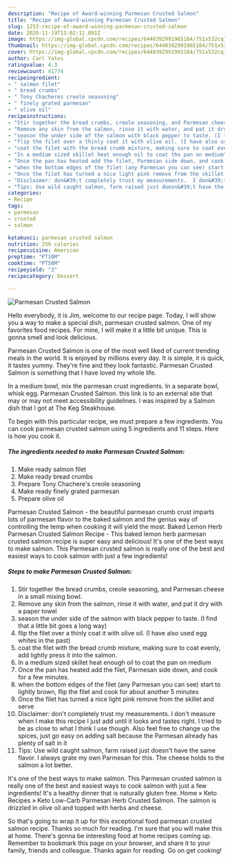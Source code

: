 ```yaml
---
description: "Recipe of Award-winning Parmesan Crusted Salmon"
title: "Recipe of Award-winning Parmesan Crusted Salmon"
slug: 1253-recipe-of-award-winning-parmesan-crusted-salmon
date: 2020-11-19T13:02:11.891Z
image: https://img-global.cpcdn.com/recipes/6440392991965184/751x532cq70/parmesan-crusted-salmon-recipe-main-photo.jpg
thumbnail: https://img-global.cpcdn.com/recipes/6440392991965184/751x532cq70/parmesan-crusted-salmon-recipe-main-photo.jpg
cover: https://img-global.cpcdn.com/recipes/6440392991965184/751x532cq70/parmesan-crusted-salmon-recipe-main-photo.jpg
author: Carl Yates
ratingvalue: 4.3
reviewcount: 41774
recipeingredient:
- " salmon filet"
- " bread crumbs"
- " Tony Chacheres creole seasoning"
- " finely grated parmesan"
- " olive oil"
recipeinstructions:
- "Stir together the bread crumbs, creole seasoning, and Parmesan cheese in a small mixing bowl."
- "Remove any skin from the salmon, rinse it with water, and pat it dry with a paper towel"
- "season the under side of the salmon with black pepper to taste. (I find that a little bit goes a long way)"
- "flip the filet over a thinly coat it with olive oil. (I have also used egg whites in the past)"
- "coat the filet with the bread crumb mixture, making sure to coat evenly, add lightly press it into the salmon."
- "In a medium sized skillet heat enough oil to coat the pan on medium"
- "Once the pan has heated add the filet, Parmesan side down, and cook for a few minutes."
- "when the bottom edges of the filet (any Parmesan you can see) start to lightly brown, flip the filet and cook for about another 5 minutes"
- "Once the filet has turned a nice light pink remove from the skillet and serve"
- "Disclaimer: don&#39;t completely trust my measurements.  I don&#39;t measure when I make this recipe I just add until it looks and tastes right.  I tried to be as close to what I think I use though. Also feel free to change up the spices, just go easy on adding salt because the Parmesan already has plenty of salt in it"
- "Tips: Use wild caught salmon, farm raised just doesn&#39;t have the same flavor.  I always grate my own Parmesan for this. The cheese holds to the salmon a lot better."
categories:
- Recipe
tags:
- parmesan
- crusted
- salmon

katakunci: parmesan crusted salmon 
nutrition: 259 calories
recipecuisine: American
preptime: "PT10M"
cooktime: "PT50M"
recipeyield: "3"
recipecategory: Dessert

---
```



![Parmesan Crusted Salmon](https://img-global.cpcdn.com/recipes/6440392991965184/751x532cq70/parmesan-crusted-salmon-recipe-main-photo.jpg)

Hello everybody, it is Jim, welcome to our recipe page. Today, I will show you a way to make a special dish, parmesan crusted salmon. One of my favorites food recipes. For mine, I will make it a little bit unique. This is gonna smell and look delicious.

Parmesan Crusted Salmon is one of the most well liked of current trending meals in the world. It is enjoyed by millions every day. It is simple, it is quick, it tastes yummy. They're fine and they look fantastic. Parmesan Crusted Salmon is something that I have loved my whole life.

In a medium bowl, mix the parmesan crust ingredients. In a separate bowl, whisk egg. Parmesan Crusted Salmon. this link is to an external site that may or may not meet accessibility guidelines. I was inspired by a Salmon dish that I got at The Keg Steakhouse.


To begin with this particular recipe, we must prepare a few ingredients. You can cook parmesan crusted salmon using 5 ingredients and 11 steps. Here is how you cook it.

<!--inarticleads1-->

##### The ingredients needed to make Parmesan Crusted Salmon:

1. Make ready  salmon filet
1. Make ready  bread crumbs
1. Prepare  Tony Chachere&#39;s creole seasoning
1. Make ready  finely grated parmesan
1. Prepare  olive oil


Parmesan Crusted Salmon - the beautiful parmesan crumb crust imparts lots of parmesan flavor to the baked salmon and the genius way of controlling the temp when cooking it will yield the most. Baked Lemon Herb Parmesan Crusted Salmon Recipe - This baked lemon herb parmesan crusted salmon recipe is super easy and delicious! It&#39;s one of the best ways to make salmon. This Parmesan crusted salmon is really one of the best and easiest ways to cook salmon with just a few ingredients! 

<!--inarticleads2-->

##### Steps to make Parmesan Crusted Salmon:

1. Stir together the bread crumbs, creole seasoning, and Parmesan cheese in a small mixing bowl.
1. Remove any skin from the salmon, rinse it with water, and pat it dry with a paper towel
1. season the under side of the salmon with black pepper to taste. (I find that a little bit goes a long way)
1. flip the filet over a thinly coat it with olive oil. (I have also used egg whites in the past)
1. coat the filet with the bread crumb mixture, making sure to coat evenly, add lightly press it into the salmon.
1. In a medium sized skillet heat enough oil to coat the pan on medium
1. Once the pan has heated add the filet, Parmesan side down, and cook for a few minutes.
1. when the bottom edges of the filet (any Parmesan you can see) start to lightly brown, flip the filet and cook for about another 5 minutes
1. Once the filet has turned a nice light pink remove from the skillet and serve
1. Disclaimer: don&#39;t completely trust my measurements.  I don&#39;t measure when I make this recipe I just add until it looks and tastes right.  I tried to be as close to what I think I use though. Also feel free to change up the spices, just go easy on adding salt because the Parmesan already has plenty of salt in it
1. Tips: Use wild caught salmon, farm raised just doesn&#39;t have the same flavor.  I always grate my own Parmesan for this. The cheese holds to the salmon a lot better.


It&#39;s one of the best ways to make salmon. This Parmesan crusted salmon is really one of the best and easiest ways to cook salmon with just a few ingredients! It&#39;s a healthy dinner that is naturally gluten free. Home » Keto Recipes » Keto Low-Carb Parmesan Herb Crusted Salmon. The salmon is drizzled in olive oil and topped with herbs and cheese. 

So that's going to wrap it up for this exceptional food parmesan crusted salmon recipe. Thanks so much for reading. I'm sure that you will make this at home. There's gonna be interesting food at home recipes coming up. Remember to bookmark this page on your browser, and share it to your family, friends and colleague. Thanks again for reading. Go on get cooking!

